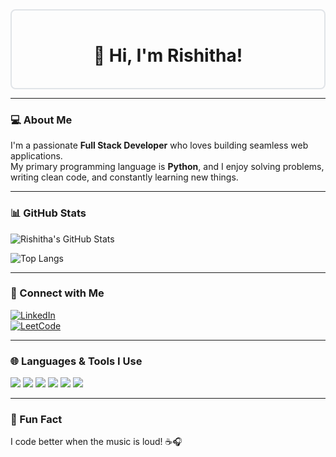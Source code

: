 <!-- README.md for Rishitha -->

<div align="center" style="border: 2px solid #e1e4e8; padding: 1rem; border-radius: 8px;">

# 👋 Hi, I'm Rishitha!

</div>

---

### 💻 About Me

I'm a passionate **Full Stack Developer** who loves building seamless web applications.  
My primary programming language is **Python**, and I enjoy solving problems, writing clean code, and constantly learning new things.

---

### 📊 GitHub Stats

![Rishitha's GitHub Stats](https://github-readme-stats.vercel.app/api?username=Rishitha1512&show_icons=true&theme=tokyonight&hide=contribs,prs)

![Top Langs](https://github-readme-stats.vercel.app/api/top-langs/?username=Rishitha1512&layout=compact&theme=tokyonight)

---

### 🔗 Connect with Me

[![LinkedIn](https://img.shields.io/badge/LinkedIn-0077B5?logo=linkedin&logoColor=white&style=for-the-badge)](https://www.linkedin.com/in/rishitha-katragadda-7b1343353/)  
[![LeetCode](https://img.shields.io/badge/LeetCode-FFA116?logo=leetcode&logoColor=white&style=for-the-badge)](https://leetcode.com/u/x9e9jVlo9Y/)

---

### 🌐 Languages & Tools I Use

<p align="left">
  <img src="https://img.shields.io/badge/Python-3776AB?style=for-the-badge&logo=python&logoColor=white" />
  <img src="https://img.shields.io/badge/JavaScript-F7DF1E?style=for-the-badge&logo=javascript&logoColor=black" />
  <img src="https://img.shields.io/badge/React-61DAFB?style=for-the-badge&logo=react&logoColor=black" />
  <img src="https://img.shields.io/badge/C++-00599C?style=for-the-badge&logo=c%2B%2B&logoColor=white" />
  <img src="https://img.shields.io/badge/HTML5-E34F26?style=for-the-badge&logo=html5&logoColor=white" />
  <img src="https://img.shields.io/badge/CSS3-1572B6?style=for-the-badge&logo=css3&logoColor=white" />
</p>

---

### 🚀 Fun Fact
I code better when the music is loud! ☕🎧
